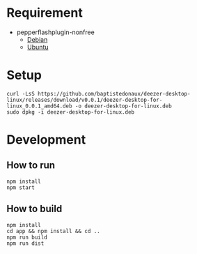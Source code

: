 # Requirement

* pepperflashplugin-nonfree
  * [Debian](https://wiki.debian.org/PepperFlashPlayer/Installing)
  * [Ubuntu](http://packages.ubuntu.com/fr/yakkety/pepperflashplugin-nonfree)

# Setup

```
curl -LsS https://github.com/baptistedonaux/deezer-desktop-linux/releases/download/v0.0.1/deezer-desktop-for-linux_0.0.1_amd64.deb -o deezer-desktop-for-linux.deb
sudo dpkg -i deezer-desktop-for-linux.deb
```

# Development
## How to run
```
npm install
npm start
```

## How to build
```
npm install
cd app && npm install && cd ..
npm run build
npm run dist
```
